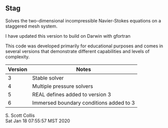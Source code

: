 ## Stag

Solves the two-dimensional incompressible Navier-Stokes 
equations on a staggered mesh system.

I have updated this version to build on Darwin with gfortran

This code was developed primarily for educational purposes and comes
in several versions that demonstrate different capabilities and levels
of complexity.

Version | Notes
--------|-------------------------------------
  3     | Stable solver	
  4     | Multiple pressure solvers
  5     | REAL defines added to version 3
  6     | Immersed boundary conditions added to 3

S. Scott Collis\
Sat Jan 18 07:55:57 MST 2020
